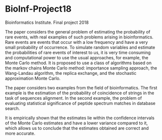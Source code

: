 # BioInf-Project18
Bioinformatics Institute. Final project 2018

The paper considers the general problem of estimating the probability of rare events, with real examples of such problems arising in bioinformatics. Rare events are events that occur with a low frequency and have a very small probability of occurrence. To simulate random variables and estimate the probabilities of rare events of interest to us, it is very time consuming and computational power to use the usual approaches, for example, the Monte Carlo method. It is proposed to use a class of algorithms based on the markov chains Monte Carlo method: importance sampling approach, the Wang-Landau algorithm, the replica exchange, and the stochastic approximation Monte Carlo.

The paper considers two examples from the field of bioinformatics. The first example is the estimation of the probability of coincidence of strings in the task of sequences alignment. In the second example, the problem of evaluating statistical significance of peptide spectrum matches in database search.

It is empirically shown that the estimates lie within the confidence intervals of the Monte Carlo estimates and have a lower variance compared to it, which allows us to conclude that the estimates obtained are correct and more accurate.
